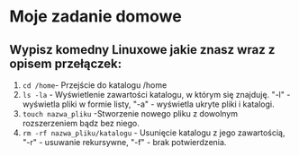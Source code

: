 # Moje zadanie domowe

## Wypisz komedny Linuxowe jakie znasz wraz z opisem przełączek:

1. `cd /home`- Przejście do katalogu /home
2. `ls -la` - Wyświetlenie zawartości katalogu, w którym się znajduję. "-l" - wyświetla pliki w formie listy, "-a" - wyświetla ukryte pliki i katalogi.
3. `touch nazwa_pliku` -Stworzenie nowego pliku z dowolnym rozszerzeniem bądz bez niego.
4. `rm -rf nazwa_pliku/katalogu` - Usunięcie katalogu z jego zawartością, "-r" - usuwanie rekursywne, "-f" - brak potwierdzenia.